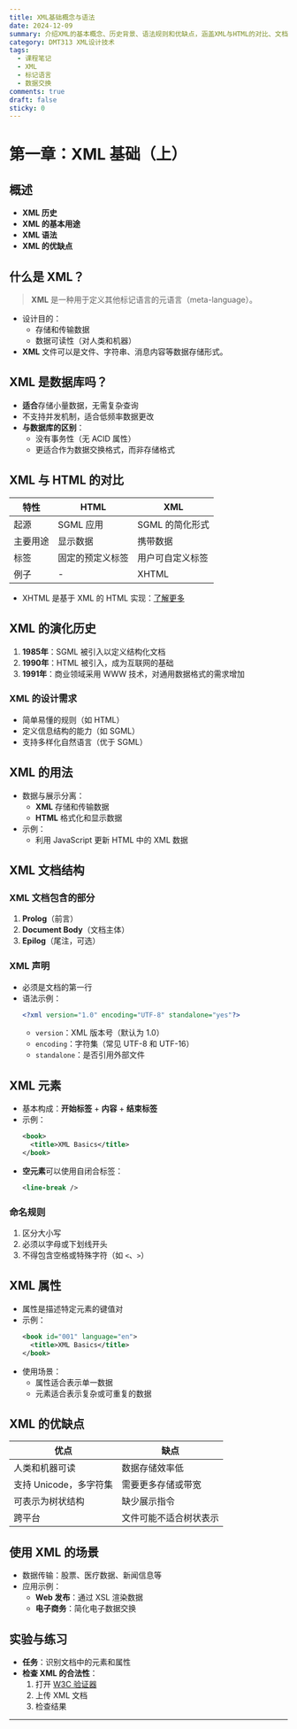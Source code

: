 ```yaml
---
title: XML基础概念与语法
date: 2024-12-09
summary: 介绍XML的基本概念、历史背景、语法规则和优缺点，涵盖XML与HTML的对比、文档结构、元素属性定义及实际应用场景。
category: DMT313 XML设计技术
tags:
  - 课程笔记
  - XML
  - 标记语言
  - 数据交换
comments: true
draft: false
sticky: 0
---
```

# 第一章：XML 基础（上）

## 概述
- **XML 历史**
- **XML 的基本用途**
- **XML 语法**
- **XML 的优缺点**

## 什么是 XML？
> **XML** 是一种用于定义其他标记语言的元语言（meta-language）。

- 设计目的：
  - 存储和传输数据
  - 数据可读性（对人类和机器）
- **XML** 文件可以是文件、字符串、消息内容等数据存储形式。

## XML 是数据库吗？
- **适合**存储小量数据，无需复杂查询
- 不支持并发机制，适合低频率数据更改
- **与数据库的区别**：
  - 没有事务性（无 ACID 属性）
  - 更适合作为数据交换格式，而非存储格式

## XML 与 HTML 的对比
| 特性           | HTML                                   | XML                              |
|----------------|---------------------------------------|----------------------------------|
| 起源           | SGML 应用                             | SGML 的简化形式                 |
| 主要用途       | 显示数据                              | 携带数据                        |
| 标签           | 固定的预定义标签                     | 用户可自定义标签                |
| 例子           | -                                   | XHTML                           |

- XHTML 是基于 XML 的 HTML 实现：[了解更多](https://www.w3.org/TR/xhtml1/)

## XML 的演化历史
1. **1985年**：SGML 被引入以定义结构化文档
2. **1990年**：HTML 被引入，成为互联网的基础
3. **1991年**：商业领域采用 WWW 技术，对通用数据格式的需求增加

### XML 的设计需求
- 简单易懂的规则（如 HTML）
- 定义信息结构的能力（如 SGML）
- 支持多样化自然语言（优于 SGML）

## XML 的用法
- 数据与展示分离：
  - **XML** 存储和传输数据
  - **HTML** 格式化和显示数据
- 示例：
  - 利用 JavaScript 更新 HTML 中的 XML 数据

## XML 文档结构
### XML 文档包含的部分
1. **Prolog**（前言）
2. **Document Body**（文档主体）
3. **Epilog**（尾注，可选）

### XML 声明
- 必须是文档的第一行
- 语法示例：
  ```xml
  <?xml version="1.0" encoding="UTF-8" standalone="yes"?>
  ```
  - `version`：XML 版本号（默认为 1.0）
  - `encoding`：字符集（常见 UTF-8 和 UTF-16）
  - `standalone`：是否引用外部文件

## XML 元素
- 基本构成：**开始标签** + **内容** + **结束标签**
- 示例：
  ```xml
  <book>
    <title>XML Basics</title>
  </book>
  ```
- **空元素**可以使用自闭合标签：
  ```xml
  <line-break />
  ```

### 命名规则
1. 区分大小写
2. 必须以字母或下划线开头
3. 不得包含空格或特殊字符（如 `<`、`>`）

## XML 属性
- 属性是描述特定元素的键值对
- 示例：
  ```xml
  <book id="001" language="en">
    <title>XML Basics</title>
  </book>
  ```
- 使用场景：
  - 属性适合表示单一数据
  - 元素适合表示复杂或可重复的数据

## XML 的优缺点
| 优点                     | 缺点                        |
|--------------------------|-----------------------------|
| 人类和机器可读            | 数据存储效率低              |
| 支持 Unicode，多字符集   | 需要更多存储或带宽         |
| 可表示为树状结构          | 缺少展示指令               |
| 跨平台                  | 文件可能不适合树状表示      |

## 使用 XML 的场景
- 数据传输：股票、医疗数据、新闻信息等
- 应用示例：
  - **Web 发布**：通过 XSL 渲染数据
  - **电子商务**：简化电子数据交换

## 实验与练习
- **任务**：识别文档中的元素和属性
- **检查 XML 的合法性**：
  1. 打开 [W3C 验证器](https://validator.w3.org/)
  2. 上传 XML 文档
  3. 检查结果

---